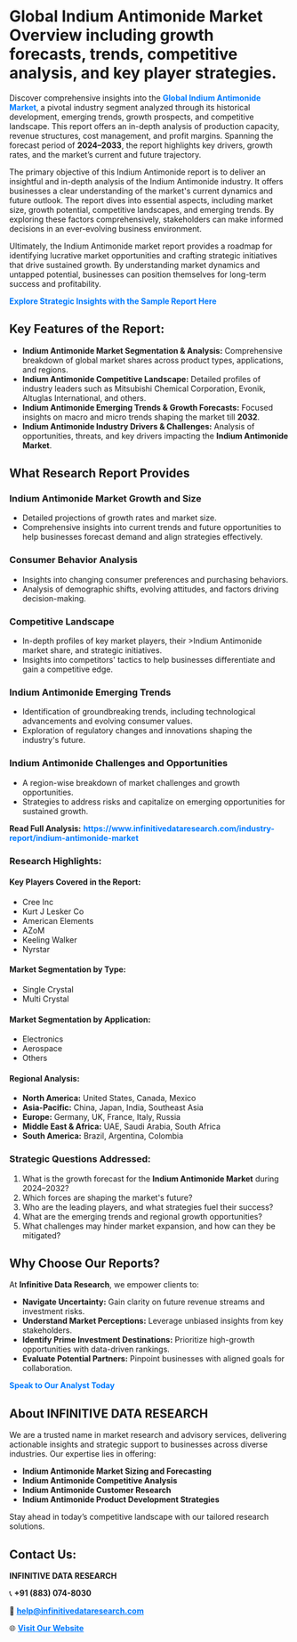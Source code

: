 <h1>Global Indium Antimonide Market Overview including growth forecasts, trends, competitive analysis, and key player strategies.</h1>
<p>
Discover comprehensive insights into the 
<a href="https://www.infinitivedataresearch.com/industry-report/indium-antimonide-market" rel="dofollow" style="color: #007BFF; text-decoration: none;"><strong>Global Indium Antimonide Market</strong></a>, a pivotal industry segment analyzed through its historical development, emerging trends, growth prospects, and competitive landscape. This report offers an in-depth analysis of production capacity, revenue structures, cost management, and profit margins. Spanning the forecast period of <strong>2024–2033</strong>, the report highlights key drivers, growth rates, and the market’s current and future trajectory.
</p>
<p>
The primary objective of this Indium Antimonide report is to deliver an insightful and in-depth analysis of the Indium Antimonide industry. It offers businesses a clear understanding of the market's current dynamics and future outlook. The report dives into essential aspects, including market size, growth potential, competitive landscapes, and emerging trends. By exploring these factors comprehensively, stakeholders can make informed decisions in an ever-evolving business environment.
</p>
<p>
Ultimately, the Indium Antimonide market report provides a roadmap for identifying lucrative market opportunities and crafting strategic initiatives that drive sustained growth. By understanding market dynamics and untapped potential, businesses can position themselves for long-term success and profitability.
</p>
<p>
<a href="https://www.infinitivedataresearch.com/request-sample/reportId=105511" style="color: #007BFF; text-decoration: none;"><strong>Explore Strategic Insights with the Sample Report Here</strong></a>
</p>

<h2>Key Features of the Report:</h2>
<ul>
<li><strong>Indium Antimonide Market Segmentation & Analysis:</strong> Comprehensive breakdown of global market shares across product types, applications, and regions.</li>
<li><strong>Indium Antimonide Competitive Landscape:</strong> Detailed profiles of industry leaders such as Mitsubishi Chemical Corporation, Evonik, Altuglas International, and others.</li>
<li><strong>Indium Antimonide Emerging Trends & Growth Forecasts:</strong> Focused insights on macro and micro trends shaping the market till <strong>2032</strong>.</li>
<li><strong>Indium Antimonide Industry Drivers & Challenges:</strong> Analysis of opportunities, threats, and key drivers impacting the <strong>Indium Antimonide Market</strong>.</li>
</ul>

<h2>What Research Report Provides</h2>
<h3>Indium Antimonide Market Growth and Size</h3>
<ul>
<li>Detailed projections of growth rates and market size.</li>
<li>Comprehensive insights into current trends and future opportunities to help businesses forecast demand and align strategies effectively.</li>
</ul>

<h3>Consumer Behavior Analysis</h3>
<ul>
<li>Insights into changing consumer preferences and purchasing behaviors.</li>
<li>Analysis of demographic shifts, evolving attitudes, and factors driving decision-making.</li>
</ul>

<h3>Competitive Landscape</h3>
<ul>
<li>In-depth profiles of key market players, their >Indium Antimonide market share, and strategic initiatives.</li>
<li>Insights into competitors' tactics to help businesses differentiate and gain a competitive edge.</li>
</ul>

<h3>Indium Antimonide Emerging Trends</h3>
<ul>
<li>Identification of groundbreaking trends, including technological advancements and evolving consumer values.</li>
<li>Exploration of regulatory changes and innovations shaping the industry's future.</li>
</ul>

<h3>Indium Antimonide Challenges and Opportunities</h3>
<ul>
<li>A region-wise breakdown of market challenges and growth opportunities.</li>
<li>Strategies to address risks and capitalize on emerging opportunities for sustained growth.</li>
</ul>
<p><strong>Read Full Analysis:</strong> <a href="https://www.infinitivedataresearch.com/industry-report/indium-antimonide-market" rel="dofollow" style="color: #007BFF; text-decoration: none;"><strong>https://www.infinitivedataresearch.com/industry-report/indium-antimonide-market</strong></a></p>
<h3>Research Highlights:</h3>
<h4>Key Players Covered in the Report:</h4>
<ul><li>Cree Inc</li><li>Kurt J Lesker Co</li><li>American Elements</li><li>AZoM</li><li>Keeling Walker</li><li>Nyrstar</li></ul>
<h4>Market Segmentation by Type:</h4>
<ul><li>Single Crystal</li><li>Multi Crystal</li></ul>
<h4>Market Segmentation by Application:</h4>
<ul><li>Electronics</li><li>Aerospace</li><li>Others</li></ul>

<h4>Regional Analysis:</h4>
<ul>
<li><strong>North America:</strong> United States, Canada, Mexico</li>
<li><strong>Asia-Pacific:</strong> China, Japan, India, Southeast Asia</li>
<li><strong>Europe:</strong> Germany, UK, France, Italy, Russia</li>
<li><strong>Middle East & Africa:</strong> UAE, Saudi Arabia, South Africa</li>
<li><strong>South America:</strong> Brazil, Argentina, Colombia</li>
</ul>

<h3>Strategic Questions Addressed:</h3>
<ol>
<li>What is the growth forecast for the <strong>Indium Antimonide Market</strong> during 2024–2032?</li>
<li>Which forces are shaping the market's future?</li>
<li>Who are the leading players, and what strategies fuel their success?</li>
<li>What are the emerging trends and regional growth opportunities?</li>
<li>What challenges may hinder market expansion, and how can they be mitigated?</li>
</ol>

<h2>Why Choose Our Reports?</h2>
<p>At <strong>Infinitive Data Research</strong>, we empower clients to:</p>
<ul>
<li><strong>Navigate Uncertainty:</strong> Gain clarity on future revenue streams and investment risks.</li>
<li><strong>Understand Market Perceptions:</strong> Leverage unbiased insights from key stakeholders.</li>
<li><strong>Identify Prime Investment Destinations:</strong> Prioritize high-growth opportunities with data-driven rankings.</li>
<li><strong>Evaluate Potential Partners:</strong> Pinpoint businesses with aligned goals for collaboration.</li>
</ul>
<p><a href="https://www.infinitivedataresearch.com/industry-report/indium-antimonide-market" rel="dofollow" style="color: #007BFF; text-decoration: none;"><strong>Speak to Our Analyst Today</strong></a></p>

<h2>About INFINITIVE DATA RESEARCH</h2>
<p>We are a trusted name in market research and advisory services, delivering actionable insights and strategic support to businesses across diverse industries. Our expertise lies in offering:</p>
<ul>
<li><strong>Indium Antimonide Market Sizing and Forecasting</strong></li>
<li><strong>Indium Antimonide Competitive Analysis</strong></li>
<li><strong>Indium Antimonide Customer Research</strong></li>
<li><strong>Indium Antimonide Product Development Strategies</strong></li>
</ul>
<p>Stay ahead in today’s competitive landscape with our tailored research solutions.</p>

<h2>Contact Us:</h2>
<p><strong>INFINITIVE DATA RESEARCH</strong></p>
<p>📞 <strong>+91 (883) 074-8030</strong></p>
<p>📧 <strong><a href="mailto:help@infinitivedataresearch.com" style="color: #007BFF;">help@infinitivedataresearch.com</a></strong></p>
<p>🌐 <strong><a href="https://www.infinitivedataresearch.com" rel="dofollow" style="color: #007BFF;">Visit Our Website</a></strong></p>